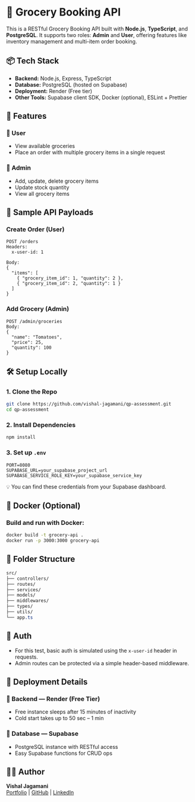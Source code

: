 # 🛒 Grocery Booking API

This is a RESTful Grocery Booking API built with **Node.js**, **TypeScript**, and **PostgreSQL**. It supports two roles: **Admin** and **User**, offering features like inventory management and multi-item order booking.




## 📦 Tech Stack

- **Backend:** Node.js, Express, TypeScript
- **Database:** PostgreSQL (hosted on Supabase)
- **Deployment:** Render (Free tier)
- **Other Tools:** Supabase client SDK, Docker (optional), ESLint + Prettier


## 🚀 Features
### 👤 User

- View available groceries
- Place an order with multiple grocery items in a single request

### 🔐 Admin

- Add, update, delete grocery items
- Update stock quantity
- View all grocery items


## 🧪 Sample API Payloads
### Create Order (User)

```http
POST /orders
Headers:
  x-user-id: 1

Body:
{
  "items": [
    { "grocery_item_id": 1, "quantity": 2 },
    { "grocery_item_id": 2, "quantity": 1 }
  ]
}
```

### Add Grocery (Admin)
```http
POST /admin/groceries
Body:
{
  "name": "Tomatoes",
  "price": 25,
  "quantity": 100
}

```


## 🛠️ Setup Locally
### 1. Clone the Repo

```bash
git clone https://github.com/vishal-jagamani/qp-assessment.git
cd qp-assessment
```

### 2. Install Dependencies
```bash
npm install
```

### 3. Set up `.env`
```env
PORT=8080
SUPABASE_URL=your_supabase_project_url
SUPABASE_SERVICE_ROLE_KEY=your_supabase_service_key
```
💡 You can find these credentials from your Supabase dashboard.


## 🐳 Docker (Optional)
### Build and run with Docker:

```bash
docker build -t grocery-api .
docker run -p 3000:3000 grocery-api
```


## 📁 Folder Structure

```css
src/
├── controllers/
├── routes/
├── services/
├── models/
├── middlewares/
├── types/
├── utils/
└── app.ts
```


## 🔐 Auth
- For this test, basic auth is simulated using the `x-user-id` header in requests.
- Admin routes can be protected via a simple header-based middleware.


## 📌 Deployment Details

### 🔹 Backend — Render (Free Tier)
- Free instance sleeps after 15 minutes of inactivity
- Cold start takes up to 50 sec – 1 min

### 🔹 Database — Supabase
- PostgreSQL instance with RESTful access
- Easy Supabase functions for CRUD ops


## 👨‍💻 Author
**Vishal Jagamani**  
[Portfolio](https://vishaljagamani.vercel.app) |
[GitHub](https://github.com/vishal-jagamani) | [LinkedIn](https://www.linkedin.com/in/vishaljagamani)
